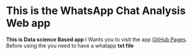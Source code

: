 # This is the WhatsApp Chat Analysis Web app
**This is Data science Based app** 
I Wants you to visit the app [GitHub Pages](https://pages.github.com/).
Before using the you need to have a whatapp **txt file**
